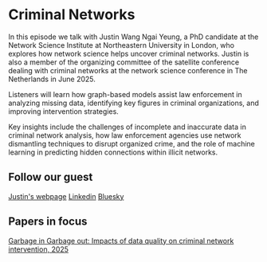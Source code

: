 # Criminal Networks
In this episode we talk with Justin Wang Ngai Yeung, a PhD candidate at the Network Science Institute at Northeastern University in London, who explores how network science helps uncover criminal networks.
Justin is also a member of the organizing committee of the satellite conference dealing with criminal networks at the network science conference in The Netherlands in June 2025.

Listeners will learn how graph-based models assist law enforcement in analyzing missing data, identifying key figures in criminal organizations, and improving intervention strategies.

Key insights include the challenges of incomplete and inaccurate data in criminal network analysis, how law enforcement agencies use network dismantling techniques to disrupt organized crime, and the role of machine learning in predicting hidden connections within illicit networks.

## Follow our guest
[Justin's webpage](https://jyeungtin.github.io )
[Linkedin](https://www.linkedin.com/in/wangngaiyeung/ )
[Bluesky](https://bsky.app/profile/justinyinnl.bsky.social)

## Papers in focus
[Garbage in Garbage out: Impacts of data quality on criminal network intervention, 2025](https://arxiv.org/abs/2501.01508)
